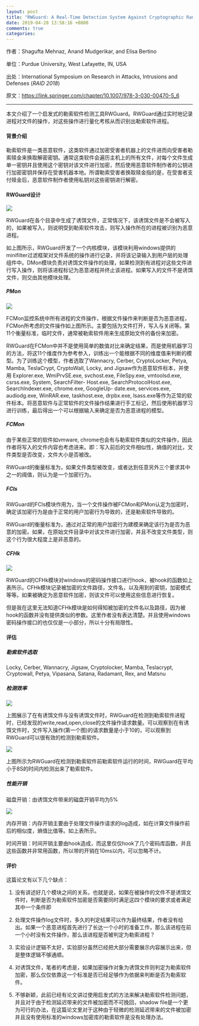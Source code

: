 ```yaml
---
layout: post
title: "RWGuard: A Real-Time Detection System Against Cryptographic Ransomware"
date: 2019-04-28 13:58:16 +0800
comments: true
categories: 
---
```


作者：Shagufta Mehnaz, Anand Mudgerikar, and Elisa Bertino

单位：Purdue University, West Lafayette, IN, USA

出处：International Symposium on Research in Attacks, Intrusions and Defenses (*RAID 2018*)

原文：https://link.springer.com/chapter/10.1007/978-3-030-00470-5_6

---

本文介绍了一个启发式的勒索软件检测工具RWGuard。RWGuard通过实时地记录进程对文件的操作，对这些操作进行量化考核从而识别出勒索软件进程。

#### 背景介绍

勒索软件是一类恶意软件，这类软件通过加密受害者机器上的文件进而向受害者勒索赎金来换取解密密钥。通常这类软件会遍历主机上的所有文件，对每个文件生成单一密钥并且使用这个密钥对该文件进行加密，然后使用恶意软件制作者的公钥进行加密密钥并保存在受害机器本地。所谓勒索受害者换取赎金指的是，在受害者支付赎金后，恶意软件制作者使用私钥对这些密钥进行解密。

<!--more-->
#### RWGuard设计

![](/images/2019-04-28/1.png)

RWGuard在各个目录中生成了诱饵文件，正常情况下，该诱饵文件是不会被写入的，如果被写入，则说明受到勒索软件攻击，则写入操作所在的进程被识别为恶意进程。

如上图所示，RWGuard开发了一个内核模块，该模块利用windows提供的minifilter过滤框架对文件系统的操作进行记录，并将该记录输入到用户层的处理组件中。DMon模块负责对诱饵文件操作的处理，如果检测到有进程对这些文件进行写入操作，则将该进程标记为恶意进程并终止该进程。如果写入的文件不是诱饵文件，则交由其他模块处理。

##### PMon

![](/images/2019-04-28/2.png)

FCMon监控系统中所有进程的文件操作，根据文件操作来判断是否为恶意进程，FCMon所考虑的文件操作如上图所示。主要包括为文件打开，写入与关闭等。第11个衡量标准，临时文件，通常被勒索软件用来生成原始文件的备份来加密。

RWGuard在FCMon中并不是使用简单的数值对比来确定结果，而是使用机器学习的方法，将这11个维度作为参考参入，训练出一个能根据不同的维度值来判断的模型。为了训练这个模型，作者选取了Wannacry, Cerber, CryptoLocker, Petya, Mamba, TeslaCrypt, CryptoWall, Locky, and Jigsaw作为恶意软件标本，并使用 Explorer.exe, WmiPrvSE.exe, svchost.exe, FileSpy.exe, vmtoolsd.exe, csrss.exe, System, SearchFilter-
Host.exe, SearchProtocolHost.exe, SearchIndexer.exe, chrome.exe, GoogleUp-
date.exe, services.exe, audiodg.exe, WinRAR.exe, taskhost.exe, drpbx.exe,
lsass.exe等作为正常的软件标本。将恶意软件与正常软件的文件操作结果进行手工标记，然后使用机器学习进行训练，最后得出一个可以根据输入来确定是否为恶意进程的模型。

##### FCMon

由于某些正常的软件如vmware, chrome也会有与勒索软件类似的文件操作，因此作者将写入的文件内容也考虑进来。即：写入前后的文件相似性，熵值的对比，文件类型是否改变，文件大小是否被改。

RWGuard的衡量标准为，如果文件类型被改变，或者达到任意另外三个要求其中之一的阈值，则认为是一个加密行为。

##### FCls

RWGuard的FCls模块作用为，当一个文件操作被FCMon和PMon认定为加密时，确定该加密行为是由于正常的用户加密行为导致的，还是勒索软件导致的。

RWGuard的衡量标准为，通过对正常的用户加密行为建模来确定该行为是否为恶意的加密。如果，在原始文件目录中对该文件进行加密，并且不改变文件类型，则这个行为很大程度上是非恶意的。

##### CFHk

![](/images/2019-04-28/3.png)

RWGuard的CFHk模块对windows的密码操作接口进行hook，被hook的函数如上表所示。CFHk模块记录被加密的文件路径，文件名，以及用到的密钥，加密模式等等。如果被确定为恶意软件加密，则该文件可以使用这些信息进行恢复。

但是我在这里无法知道CFHk模块是如何得知被加密的文件名以及路径，因为被hook的函数并没有提供类似的参数。这里作者没有表达清楚。并且使用windows密码操作接口的也仅仅是一小部分，所以十分有局限性。

#### 评估

##### 勒索软件选取

Locky, Cerber, Wannacry, Jigsaw, Cryptolocker, Mamba, Teslacrypt, Cryptowall, Petya, Vipasana, Satana,
Radamant, Rex, and Matsnu

##### 检测效率

![](/images/2019-04-28/4.png)

上图展示了在有诱饵文件与没有诱饵文件时，RWGuard在检测到勒索软件进程时，已经发现的write,read,open,close的文件操作请求数量。可以观察到在有诱饵文件时，文件写入操作(第一个图)的请求数量是小于10的，可以观察到RWGuard可以很有效的检测到勒索软件。

![]( /images/2019-04-28/5.png)

上图所示为RWGuard在检测到勒索软件前勒索软件运行的时间，RWGuard在平均小于8S的时间内检测出来了勒索软件。

##### 性能开销

磁盘开销：由诱饵文件带来的磁盘开销平均为5%

![](/images/2019-04-28/6.png)

内存开销：内存开销主要由于处理文件操作请求的log造成，如在计算文件操作前后的相似度，熵值比值等。如上表所示。

时间开销：时间开销主要由hook造成，而这里仅仅hook了几个密码库函数，并且这些函数并非常用函数，所以带的开销在10ms以内，可以忽略不计。

#### 评价

这篇论文有以下几个缺点：

1. 没有讲述好几个模块之间的关系，也就是说，如果在被操作的文件不是诱饵文件时，判断是否为勒索软件加密是否需要同时满足这四个模块的要求或者满足其中一个条件即

2. 处理文件操作log文件时，多久的判定结果可以作为最终结果，作者没有给出。如果一个恶意进程首先进行了长达一个小时的准备工作，那么该进程在前一个小时没有文件操作，那么该进程是否被判定为勒索进程？

3. 实验设计逻辑不太好，实验部分虽然已经把大部分需要展示内容展示出来，但是整体逻辑不够通顺。

4. 对诱饵文件，笔者的考虑是，如果加密操作对象为诱饵文件则判定为勒索软件加密，那么仅仅依靠这一个标准是否已经足够作为依据来判断是否为勒索软件。
5. 不够新颖，此前已经有论文讲过使用启发式的方法来解决勒索软件检测问题，并且对于由于检测延迟带来的文件被加密而不可挽回，shadow file是一个更为可行的办法，在这篇论文里对于这种由于轻微的检测延迟带来的文件被加密并且没有使用标准的windows加密库的勒索软件是没有处理办法。



